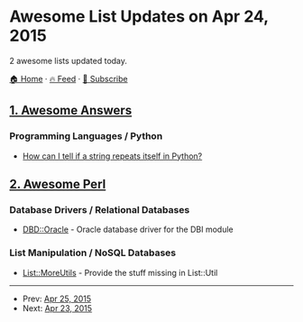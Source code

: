 # Awesome List Updates on Apr 24, 2015

2 awesome lists updated today.

[🏠 Home](/README.md) · [🔥 Feed](https://test.trackawesomelist.com/feed.xml) · [📮 Subscribe](https://trackawesomelist.us17.list-manage.com/subscribe?u=d2f0117aa829c83a63ec63c2f&id=36a103854c)



## [1. Awesome Answers](/content/cyberglot/awesome-answers/README.md)

### Programming Languages / Python

*   [How can I tell if a string repeats itself in Python?](http://stackoverflow.com/a/29489919)

## [2. Awesome Perl](/content/hachiojipm/awesome-perl/README.md)

### Database Drivers / Relational Databases

*   [DBD::Oracle](https://metacpan.org/pod/DBD::Oracle) - Oracle database driver for the DBI module

### List Manipulation / NoSQL Databases

*   [List::MoreUtils](https://metacpan.org/pod/List::MoreUtils) - Provide the stuff missing in List::Util

---

- Prev: [Apr 25, 2015](/content/2015/04/25/README.md)
- Next: [Apr 23, 2015](/content/2015/04/23/README.md)